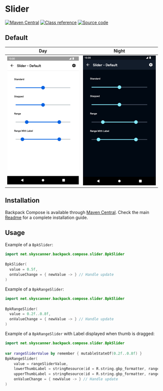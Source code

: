 # Slider

[![Maven Central](https://img.shields.io/maven-central/v/net.skyscanner.backpack/backpack-compose)](https://search.maven.org/artifact/net.skyscanner.backpack/backpack-compose)
[![Class reference](https://img.shields.io/badge/Class%20reference-Android-blue)](https://backpack.github.io/android/backpack-compose/net.skyscanner.backpack.compose.slider)
[![Source code](https://img.shields.io/badge/Source%20code-GitHub-lightgrey)](https://github.com/Skyscanner/backpack-android/tree/main/backpack-compose/src/main/kotlin/net/skyscanner/backpack/compose/slider)

## Default

| Day | Night |
| --- | --- |
| <img src="https://raw.githubusercontent.com/Skyscanner/backpack-android/main/docs/compose/Slider/screenshots/default.png" alt="Slider component" width="375" /> | <img src="https://raw.githubusercontent.com/Skyscanner/backpack-android/main/docs/compose/Slider/screenshots/default_dm.png" alt="Slider component - dark mode" width="375" /> |

## Installation

Backpack Compose is available through [Maven Central](https://search.maven.org/artifact/net.skyscanner.backpack/backpack-compose). Check the main [Readme](https://github.com/skyscanner/backpack-android#installation) for a complete installation guide.

## Usage

Example of a `BpkSlider`:

```Kotlin
import net.skyscanner.backpack.compose.slider.BpkSlider

BpkSlider(
  value = 0.5f,
  onValueChange = { newValue -> } // Handle update
)
```

Example of a `BpkRangeSlider`:

```Kotlin
import net.skyscanner.backpack.compose.slider.BpkSlider

BpkRangeSlider(
  value = 0.2f..0.8f,
  onValueChange = { newValue -> } // Handle update
)
```

Example of a `BpkRangeSlider` with Label displayed when thumb is dragged:

```Kotlin
import net.skyscanner.backpack.compose.slider.BpkSlider

var rangeSliderValue by remember { mutableStateOf(0.2f..0.8f) }
BpkRangeSlider(
    value = rangeSliderValue,
    lowerThumbLabel = stringResource(id = R.string.gbp_formatter, rangeSliderValue.start),
    upperThumbLabel = stringResource(id = R.string.gbp_formatter, rangeSliderValue.endInclusive),
    onValueChange = { newValue -> } // Handle update
)
```
